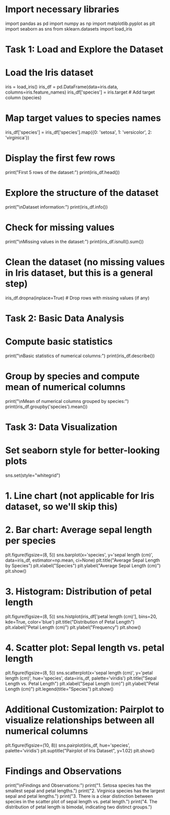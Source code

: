 # Import necessary libraries
import pandas as pd
import numpy as np
import matplotlib.pyplot as plt
import seaborn as sns
from sklearn.datasets import load_iris

# Task 1: Load and Explore the Dataset
# Load the Iris dataset
iris = load_iris()
iris_df = pd.DataFrame(data=iris.data, columns=iris.feature_names)
iris_df['species'] = iris.target  # Add target column (species)

# Map target values to species names
iris_df['species'] = iris_df['species'].map({0: 'setosa', 1: 'versicolor', 2: 'virginica'})

# Display the first few rows
print("First 5 rows of the dataset:")
print(iris_df.head())

# Explore the structure of the dataset
print("\nDataset information:")
print(iris_df.info())

# Check for missing values
print("\nMissing values in the dataset:")
print(iris_df.isnull().sum())

# Clean the dataset (no missing values in Iris dataset, but this is a general step)
iris_df.dropna(inplace=True)  # Drop rows with missing values (if any)

# Task 2: Basic Data Analysis
# Compute basic statistics
print("\nBasic statistics of numerical columns:")
print(iris_df.describe())

# Group by species and compute mean of numerical columns
print("\nMean of numerical columns grouped by species:")
print(iris_df.groupby('species').mean())

# Task 3: Data Visualization
# Set seaborn style for better-looking plots
sns.set(style="whitegrid")

# 1. Line chart (not applicable for Iris dataset, so we'll skip this)
# 2. Bar chart: Average sepal length per species
plt.figure(figsize=(8, 5))
sns.barplot(x='species', y='sepal length (cm)', data=iris_df, estimator=np.mean, ci=None)
plt.title("Average Sepal Length by Species")
plt.xlabel("Species")
plt.ylabel("Average Sepal Length (cm)")
plt.show()

# 3. Histogram: Distribution of petal length
plt.figure(figsize=(8, 5))
sns.histplot(iris_df['petal length (cm)'], bins=20, kde=True, color='blue')
plt.title("Distribution of Petal Length")
plt.xlabel("Petal Length (cm)")
plt.ylabel("Frequency")
plt.show()

# 4. Scatter plot: Sepal length vs. petal length
plt.figure(figsize=(8, 5))
sns.scatterplot(x='sepal length (cm)', y='petal length (cm)', hue='species', data=iris_df, palette='viridis')
plt.title("Sepal Length vs. Petal Length")
plt.xlabel("Sepal Length (cm)")
plt.ylabel("Petal Length (cm)")
plt.legend(title="Species")
plt.show()

# Additional Customization: Pairplot to visualize relationships between all numerical columns
plt.figure(figsize=(10, 8))
sns.pairplot(iris_df, hue='species', palette='viridis')
plt.suptitle("Pairplot of Iris Dataset", y=1.02)
plt.show()

# Findings and Observations
print("\nFindings and Observations:")
print("1. Setosa species has the smallest sepal and petal lengths.")
print("2. Virginica species has the largest sepal and petal lengths.")
print("3. There is a clear distinction between species in the scatter plot of sepal length vs. petal length.")
print("4. The distribution of petal length is bimodal, indicating two distinct groups.")


